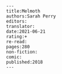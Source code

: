 
    ---
    title:Melmoth
    authors:Sarah Perry
    editors:
    translator:
    date:2021-06-21
    rating:+
    re-read:
    pages:280
    non-fiction:
    comic:
    published:2018
    ---

    